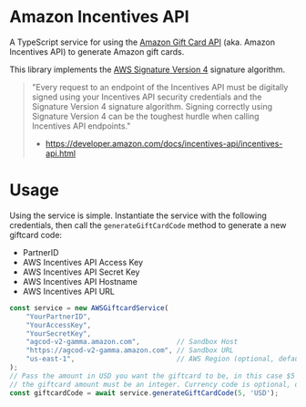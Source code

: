 # Amazon Incentives API

A TypeScript service for using the [Amazon Gift Card API](https://developer.amazon.com/incentives-api) (aka. Amazon Incentives API) to generate Amazon gift cards. 

This library implements the [AWS Signature Version 4](https://docs.aws.amazon.com/general/latest/gr/sigv4_signing.html) signature algorithm.

> "Every request to an endpoint of the Incentives API must be digitally signed using your Incentives API security credentials and the Signature Version 4 signature algorithm. Signing correctly using Signature Version 4 can be the toughest hurdle when calling Incentives API endpoints."
> - https://developer.amazon.com/docs/incentives-api/incentives-api.html

# Usage

Using the service is simple. Instantiate the service with the following credentials, then call the `generateGiftCardCode` method to generate a new giftcard code:
* PartnerID
* AWS Incentives API Access Key
* AWS Incentives API Secret Key
* AWS Incentives API Hostname
* AWS Incentives API URL

```typescript
const service = new AWSGiftcardService(
    "YourPartnerID",
    "YourAccessKey",
    "YourSecretKey",
    "agcod-v2-gamma.amazon.com",         // Sandbox Host
    "https://agcod-v2-gamma.amazon.com", // Sandbox URL
    "us-east-1",                         // AWS Region (optional, default us-east-1)
);
// Pass the amount in USD you want the giftcard to be, in this case $5
// the giftcard amount must be an integer. Currency code is optional, default is 'USD'
const giftcardCode = await service.generateGiftCardCode(5, 'USD');

```
